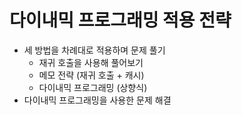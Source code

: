 # 다이내믹 프로그래밍 적용 전략

- 세 방법을 차례대로 적용하며 문제 풀기
  - 재귀 호출을 사용해 풀어보기
  - 메모 전략 (재귀 호출 + 캐시)
  - 다이내믹 프로그래밍 (상향식)
- 다이내믹 프로그래밍을 사용한 문제 해결